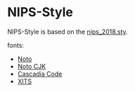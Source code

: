 # NIPS-Style

NIPS-Style is based on the [nips_2018.sty](https://media.nips.cc/Conferences/NIPS2018/Styles/nips_2018.sty).

fonts:
- [Noto](https://github.com/googlefonts/noto-fonts)
- [Noto CJK](https://github.com/googlefonts/noto-cjk)
- [Cascadia Code](https://github.com/microsoft/cascadia-code)
- [XITS](https://www.ctan.org/pkg/xits)
